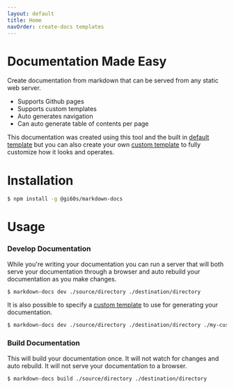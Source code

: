```yaml
---
layout: default
title: Home
navOrder: create-docs templates
---
```


# Documentation Made Easy

Create documentation from markdown that can be served from any static web server.

- Supports Github pages
- Supports custom templates
- Auto generates navigation
- Can auto generate table of contents per page

This documentation was created using this tool and the built in [default template](templates/default.md) but you can also create your own [custom template](templates/custom.md) to fully customize how it looks and operates.

# Installation

```bash
$ npm install -g @gi60s/markdown-docs
```

# Usage

### Develop Documentation

While you're writing your documentation you can run a server that will both serve your documentation through a browser and auto rebuild your documentation as you make changes.

```bash
$ markdown-docs dev ./source/directory ./destination/directory
```

It is also possible to specify a [custom template](templates/custom.md) to use for generating your documentation.

```bash
$ markdown-docs dev ./source/directory ./destination/directory ./my-custom-template-directory
```

### Build Documentation

This will build your documentation once. It will not watch for changes and auto rebuild. It will not serve your documentation to a browser.

```bash
$ markdown-docs build ./source/directory ./destination/directory
```
